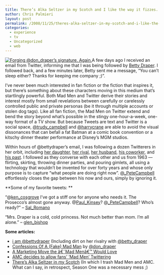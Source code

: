 ```yaml
---
title: There’s Alka Seltzer in my Scotch and I like the way it fizzes.
author: Chris Palmieri
layout: post
permalink: /2008/11/25/theres-alka-seltzer-in-my-scotch-and-i-like-the-way-it-fizzes/
categories:
  - experience
  - tv
  - Uncategorized
  - web
---
```

<a href='http://www.iixii.net/2008/11/25/theres-alka-seltzer-in-my-scotch-and-i-like-the-way-it-fizzes/forging-don_drapers-signature-again/' rel='attachment wp-att-67' title='Forging @don_draper’s signature. Again.'><img src='http://www.iixii.net/wp-content/uploads/madmen-twitter.jpg' alt='Forging @don_draper’s signature. Again.' /></a>A few days ago I received an email from Twitter, informing me that I was being followed by [Betty Draper][1]. I followed back, and a few minutes later, Betty sent me a message, “You can&#8217;t sleep either? Thanks for keeping me company ;)”.

I&#8217;ve never been much interested in fan fiction or the fiction that inspires it, but there&#8217;s something about these characters moving in this medium that&#8217;s startlingly powerful. Both Mad Men and Twitter derive their stories and interest mostly from small revelations between carefully or carelessly controlled public and private personas (be it through multiple accounts or stolen dog tags). Like all fan fiction, the Mad Men on Twitter extend and bend the story beyond what&#8217;s possible in the stingy one-hour-a-week, one-way format of a TV show. But because Tweets are text and Twitter is a social space, [@trudy_campbell][2] and [@harrycrane][3] are able to avoid the visual dissonances that can befall a fat Batman at a comic book convention or a kitschy dinner theater performance at Disney’s MGM studios.

Within hours of @bettydraper’s email, I was following a dozen Twitterers in her orbit, including [her daughter][4], [her rival][5], [her husband][6], [his coworker][7], and [his past][8]. I followed as they converse with each other and us from 1963 — flirting, skirting, throwing dinner parties, and pouring gimlets, all using a technology that wouldn&#8217;t be invented for over forty years and whose only purpose is to capture &#8220;what people are doing right now&#8221;. [@_PeteCampbell][9] effortlessly closes the gap between his now and ours, simply by ignoring it. 

**Some of my favorite tweets: **

“@[ken_cosgrove][10] I&#8217;ve got a stiff one for anyone who needs it. The Prosecco&#8217;s almost gone anyway. @[Paul_Kinsey][11]? @[_PeteCampbell][12]? Who&#8217;s ready?” &#8211; [Sal_Romano][13]

&#8220;Mrs. Draper is a cold, cold princess. Not much better than mom. I’m all alone.” &#8211; [glen_bishop][14]

**Some articles:**

  * [i am @bettydraper][15] (Including dirt on her rivalry with [@betty_draper][5]
  * [Confessions Of A (Fake) Mad Man][16] by [@don_draper][6]
  * [A Marketing Move the â€˜Mad Menâ€™ Would Love][17]
  * [AMC decides to allow fans’ ‘Mad Men’ Twittering][18]
  * [There’s Alka Seltzer in my Scotch][19] (In which I trash Mad Men and AMC. What can I say, in retrospect, Season One was a necessary mess ;)

 [1]: http://www.twitter.com/bettydraper/
 [2]: http://twitter.com/trudy_campbell
 [3]: http://twitter.com/harrycrane
 [4]: http://twitter.com/sally_draper
 [5]: http://twitter.com/betty_draper
 [6]: http://twitter.com/don_draper
 [7]: http://twitter.com/peggyolson
 [8]: http://twitter.com/dick_whitman
 [9]: http://twitter.com/_PeteCampbell
 [10]: /ken_cosgrove
 [11]: /Paul_Kinsey
 [12]: /_PeteCampbell
 [13]: http://twitter.com/Sal_Romano/status/1019931707
 [14]: http://twitter.com/glen_bishop/status/978839883
 [15]: http://adbroad.blogspot.com/2008/10/i-am-bettydraper.html
 [16]: http://paulisakson.typepad.com/planning/2008/11/don_draper-twitter.html
 [17]: http://www.nytimes.com/2008/09/01/business/media/01twitter.html?_r=1&ref=business&oref=slogin
 [18]: http://news.cnet.com/8301-13772_3-10027152-52.html
 [19]: http://www.iixii.net/2007/10/01/theres-alka-seltzer-in-my-scotch/